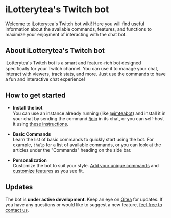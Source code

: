 # iLotterytea's Twitch bot
Welcome to iLotterytea's Twitch bot wiki!
Here you will find useful information about the available commands,
features, and functions to maximize your enjoyment of interacting with the chat bot.


## About iLotterytea's Twitch bot
iLotterytea's Twitch bot is a smart and feature-rich bot designed specifically for your Twitch channel.
You can use it to manage your chat, interact with viewers, track stats, and more.
Just use the commands to have a fun and interactive chat experience!

## How to get started

+ **Install the bot**\
You can use an instance already running (like [@imteabot](https://twitch.tv/imteabot))
and install it in your chat by sending the command [!join](/wiki/join) in its chat,
or you can self-host it using [these instructions](https://git.ilotterytea.kz/tea/bot/src/branch/master/README.md).

+ **Basic Commands**\
Learn the list of basic commands to quickly start using the bot.
For example, `!help` for a list of available commands,
or you can look at the articles under the "Commands" heading on the side bar.
+ **Personalization**\
Customize the bot to suit your style.
[Add your unique commands](/wiki/channel/custom-commands) and [customize features](/wiki/channel/settings) as you see fit.

## Updates

The bot is **under active development**.
Keep an eye on [Gitea](https://git.ilotterytea.kz/tea/bot) for updates.
If you have any questions or would like to suggest a new feature, [feel free to contact us](/contact).

